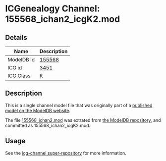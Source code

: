 # ICGenealogy Channel: 155568\_ichan2\_icgK2.mod

## Details

Name | Description
---- | -----------
ModelDB id | [155568](http://senselab.med.yale.edu/ModelDB/ShowModel.cshtml?model=155568)
ICG id | [3451](http://icg.neurotheory.ox.ac.uk/channels/1/3451)
ICG Class | [K](http://icg.neurotheory.ox.ac.uk/channels/1)

## Description

This is a single channel model file that was originally part of a [published model on the ModelDB website](http://senselab.med.yale.edu/mModelDB/ShowModel.cshtml?model=155568).

The file [155568\_ichan2.mod](155568_ichan2_icgK2.mod) was extrated from [the ModelDB repository](http://senselab.med.yale.edu/ModelDB/ShowModel.cshtml?model=155568), and committed as 155568\_ichan2\_icgK2.mod.

## Usage

See the [icg-channel super-repository](https://github.com/icgenealogy/icg-channels) for more information.